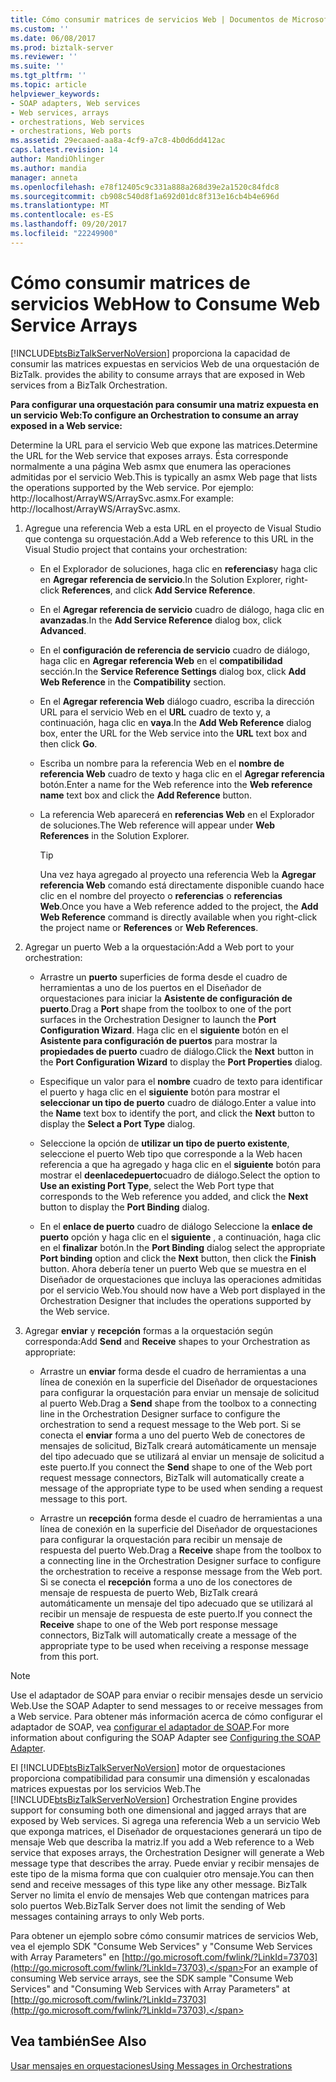 ```yaml
---
title: Cómo consumir matrices de servicios Web | Documentos de Microsoft
ms.custom: ''
ms.date: 06/08/2017
ms.prod: biztalk-server
ms.reviewer: ''
ms.suite: ''
ms.tgt_pltfrm: ''
ms.topic: article
helpviewer_keywords:
- SOAP adapters, Web services
- Web services, arrays
- orchestrations, Web services
- orchestrations, Web ports
ms.assetid: 29ecaaed-aa8a-4cf9-a7c8-4b0d6dd412ac
caps.latest.revision: 14
author: MandiOhlinger
ms.author: mandia
manager: anneta
ms.openlocfilehash: e78f12405c9c331a888a268d39e2a1520c84fdc8
ms.sourcegitcommit: cb908c540d8f1a692d01dc8f313e16cb4b4e696d
ms.translationtype: MT
ms.contentlocale: es-ES
ms.lasthandoff: 09/20/2017
ms.locfileid: "22249900"
---
```

# <a name="how-to-consume-web-service-arrays"></a><span data-ttu-id="016c6-102">Cómo consumir matrices de servicios Web</span><span class="sxs-lookup"><span data-stu-id="016c6-102">How to Consume Web Service Arrays</span></span>
[!INCLUDE[btsBizTalkServerNoVersion](../includes/btsbiztalkservernoversion-md.md)]<span data-ttu-id="016c6-103"> proporciona la capacidad de consumir las matrices expuestas en servicios Web de una orquestación de BizTalk.</span><span class="sxs-lookup"><span data-stu-id="016c6-103"> provides the ability to consume arrays that are exposed in Web services from a BizTalk Orchestration.</span></span>  
  
 <span data-ttu-id="016c6-104">**Para configurar una orquestación para consumir una matriz expuesta en un servicio Web:**</span><span class="sxs-lookup"><span data-stu-id="016c6-104">**To configure an Orchestration to consume an array exposed in a Web service:**</span></span>  
  
 <span data-ttu-id="016c6-105">Determine la URL para el servicio Web que expone las matrices.</span><span class="sxs-lookup"><span data-stu-id="016c6-105">Determine the URL for the Web service that exposes arrays.</span></span> <span data-ttu-id="016c6-106">Ésta corresponde normalmente a una página Web asmx que enumera las operaciones admitidas por el servicio Web.</span><span class="sxs-lookup"><span data-stu-id="016c6-106">This is typically an asmx Web page that lists the operations supported by the Web service.</span></span> <span data-ttu-id="016c6-107">Por ejemplo: http://localhost/ArrayWS/ArraySvc.asmx.</span><span class="sxs-lookup"><span data-stu-id="016c6-107">For example: http://localhost/ArrayWS/ArraySvc.asmx.</span></span>  
  
1.  <span data-ttu-id="016c6-108">Agregue una referencia Web a esta URL en el proyecto de Visual Studio que contenga su orquestación.</span><span class="sxs-lookup"><span data-stu-id="016c6-108">Add a Web reference to this URL in the Visual Studio project that contains your orchestration:</span></span>  
  
    -   <span data-ttu-id="016c6-109">En el Explorador de soluciones, haga clic en **referencias**y haga clic en **Agregar referencia de servicio**.</span><span class="sxs-lookup"><span data-stu-id="016c6-109">In the Solution Explorer, right-click **References**, and click **Add Service Reference**.</span></span>  
  
    -   <span data-ttu-id="016c6-110">En el **Agregar referencia de servicio** cuadro de diálogo, haga clic en **avanzadas**.</span><span class="sxs-lookup"><span data-stu-id="016c6-110">In the **Add Service Reference** dialog box, click **Advanced**.</span></span>  
  
    -   <span data-ttu-id="016c6-111">En el **configuración de referencia de servicio** cuadro de diálogo, haga clic en **Agregar referencia Web** en el **compatibilidad** sección.</span><span class="sxs-lookup"><span data-stu-id="016c6-111">In the **Service Reference Settings** dialog box, click **Add Web Reference** in the **Compatibility** section.</span></span>  
  
    -   <span data-ttu-id="016c6-112">En el **Agregar referencia Web** diálogo cuadro, escriba la dirección URL para el servicio Web en el **URL** cuadro de texto y, a continuación, haga clic en **vaya**.</span><span class="sxs-lookup"><span data-stu-id="016c6-112">In the **Add Web Reference** dialog box, enter the URL for the Web service into the **URL** text box and then click **Go**.</span></span>  
  
    -   <span data-ttu-id="016c6-113">Escriba un nombre para la referencia Web en el **nombre de referencia Web** cuadro de texto y haga clic en el **Agregar referencia** botón.</span><span class="sxs-lookup"><span data-stu-id="016c6-113">Enter a name for the Web reference into the **Web reference name** text box and click the **Add Reference** button.</span></span>  
  
    -   <span data-ttu-id="016c6-114">La referencia Web aparecerá en **referencias Web** en el Explorador de soluciones.</span><span class="sxs-lookup"><span data-stu-id="016c6-114">The Web reference will appear under **Web References** in the Solution Explorer.</span></span>  
  
        > [!TIP]
        >  <span data-ttu-id="016c6-115">Una vez haya agregado al proyecto una referencia Web la **Agregar referencia Web** comando está directamente disponible cuando hace clic en el nombre del proyecto o **referencias** o **referencias Web**.</span><span class="sxs-lookup"><span data-stu-id="016c6-115">Once you have a Web reference added to the project, the **Add Web Reference** command is directly available when you right-click the project name or **References** or **Web References**.</span></span>  
  
2.  <span data-ttu-id="016c6-116">Agregar un puerto Web a la orquestación:</span><span class="sxs-lookup"><span data-stu-id="016c6-116">Add a Web port to your orchestration:</span></span>  
  
    -   <span data-ttu-id="016c6-117">Arrastre un **puerto** superficies de forma desde el cuadro de herramientas a uno de los puertos en el Diseñador de orquestaciones para iniciar la **Asistente de configuración de puerto**.</span><span class="sxs-lookup"><span data-stu-id="016c6-117">Drag a **Port** shape from the toolbox to one of the port surfaces in the Orchestration Designer to launch the **Port Configuration Wizard**.</span></span> <span data-ttu-id="016c6-118">Haga clic en el **siguiente** botón en el **Asistente para configuración de puertos** para mostrar la **propiedades de puerto** cuadro de diálogo.</span><span class="sxs-lookup"><span data-stu-id="016c6-118">Click the **Next** button in the **Port Configuration Wizard** to display the **Port Properties** dialog.</span></span>  
  
    -   <span data-ttu-id="016c6-119">Especifique un valor para el **nombre** cuadro de texto para identificar el puerto y haga clic en el **siguiente** botón para mostrar el **seleccionar un tipo de puerto** cuadro de diálogo.</span><span class="sxs-lookup"><span data-stu-id="016c6-119">Enter a value into the **Name** text box to identify the port, and click the **Next** button to display the **Select a Port Type** dialog.</span></span>  
  
    -   <span data-ttu-id="016c6-120">Seleccione la opción de **utilizar un tipo de puerto existente**, seleccione el puerto Web tipo que corresponde a la Web hacen referencia a que ha agregado y haga clic en el **siguiente** botón para mostrar el **deenlacedepuerto**cuadro de diálogo.</span><span class="sxs-lookup"><span data-stu-id="016c6-120">Select the option to **Use an existing Port Type**, select the Web Port type that corresponds to the Web reference you added, and click the **Next** button to display the **Port Binding** dialog.</span></span>  
  
    -   <span data-ttu-id="016c6-121">En el **enlace de puerto** cuadro de diálogo Seleccione la **enlace de puerto** opción y haga clic en el **siguiente** , a continuación, haga clic en el **finalizar** botón.</span><span class="sxs-lookup"><span data-stu-id="016c6-121">In the **Port Binding** dialog select the appropriate **Port binding** option and click the **Next** button, then click the **Finish** button.</span></span> <span data-ttu-id="016c6-122">Ahora debería tener un puerto Web que se muestra en el Diseñador de orquestaciones que incluya las operaciones admitidas por el servicio Web.</span><span class="sxs-lookup"><span data-stu-id="016c6-122">You should now have a Web port displayed in the Orchestration Designer that includes the operations supported by the Web service.</span></span>  
  
3.  <span data-ttu-id="016c6-123">Agregar **enviar** y **recepción** formas a la orquestación según corresponda:</span><span class="sxs-lookup"><span data-stu-id="016c6-123">Add **Send** and **Receive** shapes to your Orchestration as appropriate:</span></span>  
  
    -   <span data-ttu-id="016c6-124">Arrastre un **enviar** forma desde el cuadro de herramientas a una línea de conexión en la superficie del Diseñador de orquestaciones para configurar la orquestación para enviar un mensaje de solicitud al puerto Web.</span><span class="sxs-lookup"><span data-stu-id="016c6-124">Drag a **Send** shape from the toolbox to a connecting line in the Orchestration Designer surface to configure the orchestration to send a request message to the Web port.</span></span> <span data-ttu-id="016c6-125">Si se conecta el **enviar** forma a uno del puerto Web de conectores de mensajes de solicitud, BizTalk creará automáticamente un mensaje del tipo adecuado que se utilizará al enviar un mensaje de solicitud a este puerto.</span><span class="sxs-lookup"><span data-stu-id="016c6-125">If you connect the **Send** shape to one of the Web port request message connectors, BizTalk will automatically create a message of the appropriate type to be used when sending a request message to this port.</span></span>  
  
    -   <span data-ttu-id="016c6-126">Arrastre un **recepción** forma desde el cuadro de herramientas a una línea de conexión en la superficie del Diseñador de orquestaciones para configurar la orquestación para recibir un mensaje de respuesta del puerto Web.</span><span class="sxs-lookup"><span data-stu-id="016c6-126">Drag a **Receive** shape from the toolbox to a connecting line in the Orchestration Designer surface to configure the orchestration to receive a response message from the Web port.</span></span> <span data-ttu-id="016c6-127">Si se conecta el **recepción** forma a uno de los conectores de mensaje de respuesta de puerto Web, BizTalk creará automáticamente un mensaje del tipo adecuado que se utilizará al recibir un mensaje de respuesta de este puerto.</span><span class="sxs-lookup"><span data-stu-id="016c6-127">If you connect the **Receive** shape to one of the Web port response message connectors, BizTalk will automatically create a message of the appropriate type to be used when receiving a response message from this port.</span></span>  
  
> [!NOTE]
>  <span data-ttu-id="016c6-128">Use el adaptador de SOAP para enviar o recibir mensajes desde un servicio Web.</span><span class="sxs-lookup"><span data-stu-id="016c6-128">Use the SOAP Adapter to send messages to or receive messages from a Web service.</span></span> <span data-ttu-id="016c6-129">Para obtener más información acerca de cómo configurar el adaptador de SOAP, vea [configurar el adaptador de SOAP](../core/configuring-the-soap-adapter.md).</span><span class="sxs-lookup"><span data-stu-id="016c6-129">For more information about configuring the SOAP Adapter see [Configuring the SOAP Adapter](../core/configuring-the-soap-adapter.md).</span></span>  
  
 <span data-ttu-id="016c6-130">El [!INCLUDE[btsBizTalkServerNoVersion](../includes/btsbiztalkservernoversion-md.md)] motor de orquestaciones proporciona compatibilidad para consumir una dimensión y escalonadas matrices expuestas por los servicios Web.</span><span class="sxs-lookup"><span data-stu-id="016c6-130">The [!INCLUDE[btsBizTalkServerNoVersion](../includes/btsbiztalkservernoversion-md.md)] Orchestration Engine provides support for consuming both one dimensional and jagged arrays that are exposed by Web services.</span></span> <span data-ttu-id="016c6-131">Si agrega una referencia Web a un servicio Web que exponga matrices, el Diseñador de orquestaciones generará un tipo de mensaje Web que describa la matriz.</span><span class="sxs-lookup"><span data-stu-id="016c6-131">If you add a Web reference to a Web service that exposes arrays, the Orchestration Designer will generate a Web message type that describes the array.</span></span> <span data-ttu-id="016c6-132">Puede enviar y recibir mensajes de este tipo de la misma forma que con cualquier otro mensaje.</span><span class="sxs-lookup"><span data-stu-id="016c6-132">You can then send and receive messages of this type like any other message.</span></span> <span data-ttu-id="016c6-133">BizTalk Server no limita el envío de mensajes Web que contengan matrices para solo puertos Web.</span><span class="sxs-lookup"><span data-stu-id="016c6-133">BizTalk Server does not limit the sending of Web messages containing arrays to only Web ports.</span></span>  
  
 <span data-ttu-id="016c6-134">Para obtener un ejemplo sobre cómo consumir matrices de servicios Web, vea el ejemplo SDK "Consume Web Services" y "Consume Web Services with Array Parameters" en [http://go.microsoft.com/fwlink/?LinkId=73703](http://go.microsoft.com/fwlink/?LinkId=73703).</span><span class="sxs-lookup"><span data-stu-id="016c6-134">For an example of consuming Web service arrays, see the SDK sample "Consume Web Services" and "Consuming Web Services with Array Parameters" at [http://go.microsoft.com/fwlink/?LinkId=73703](http://go.microsoft.com/fwlink/?LinkId=73703).</span></span>  
  
## <a name="see-also"></a><span data-ttu-id="016c6-135">Vea también</span><span class="sxs-lookup"><span data-stu-id="016c6-135">See Also</span></span>  
 [<span data-ttu-id="016c6-136">Usar mensajes en orquestaciones</span><span class="sxs-lookup"><span data-stu-id="016c6-136">Using Messages in Orchestrations</span></span>](../core/using-messages-in-orchestrations.md)